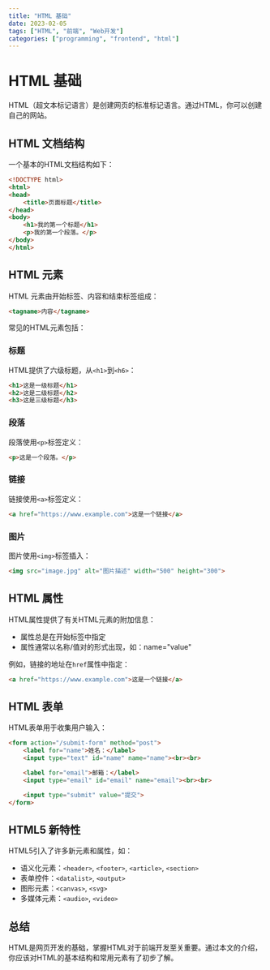 ```yaml
---
title: "HTML 基础"
date: 2023-02-05
tags: ["HTML", "前端", "Web开发"]
categories: ["programming", "frontend", "html"]
---
```


# HTML 基础

HTML（超文本标记语言）是创建网页的标准标记语言。通过HTML，你可以创建自己的网站。

## HTML 文档结构

一个基本的HTML文档结构如下：

```html
<!DOCTYPE html>
<html>
<head>
    <title>页面标题</title>
</head>
<body>
    <h1>我的第一个标题</h1>
    <p>我的第一个段落。</p>
</body>
</html>
```

## HTML 元素

HTML 元素由开始标签、内容和结束标签组成：

```html
<tagname>内容</tagname>
```

常见的HTML元素包括：

### 标题

HTML提供了六级标题，从`<h1>`到`<h6>`：

```html
<h1>这是一级标题</h1>
<h2>这是二级标题</h2>
<h3>这是三级标题</h3>
```

### 段落

段落使用`<p>`标签定义：

```html
<p>这是一个段落。</p>
```

### 链接

链接使用`<a>`标签定义：

```html
<a href="https://www.example.com">这是一个链接</a>
```

### 图片

图片使用`<img>`标签插入：

```html
<img src="image.jpg" alt="图片描述" width="500" height="300">
```

## HTML 属性

HTML属性提供了有关HTML元素的附加信息：

- 属性总是在开始标签中指定
- 属性通常以名称/值对的形式出现，如：name="value"

例如，链接的地址在`href`属性中指定：

```html
<a href="https://www.example.com">这是一个链接</a>
```

## HTML 表单

HTML表单用于收集用户输入：

```html
<form action="/submit-form" method="post">
    <label for="name">姓名：</label>
    <input type="text" id="name" name="name"><br><br>

    <label for="email">邮箱：</label>
    <input type="email" id="email" name="email"><br><br>

    <input type="submit" value="提交">
</form>
```

## HTML5 新特性

HTML5引入了许多新元素和属性，如：

- 语义化元素：`<header>`, `<footer>`, `<article>`, `<section>`
- 表单控件：`<datalist>`, `<output>`
- 图形元素：`<canvas>`, `<svg>`
- 多媒体元素：`<audio>`, `<video>`

## 总结

HTML是网页开发的基础，掌握HTML对于前端开发至关重要。通过本文的介绍，你应该对HTML的基本结构和常用元素有了初步了解。
